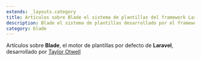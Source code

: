 ```yaml
---
extends: _layouts.category
title: Artículos sobre Blade el sistema de plantillas del framework Laravel
description: Blade el sistema de plantillas desarrollado por el framework Laravel, que a su vez está basado en PHP. Todas las plantillas Blade se compilan en PHP plano y se guardan en cache de forma automática hasta que son modificadas.
category: blade
---
```


Artículos sobre **Blade**, el motor de plantillas por defecto de **Laravel**,  desarrollado por <a href="https://twitter.com/taylorotwell" target="_blank">Taylor Otwell</a>
